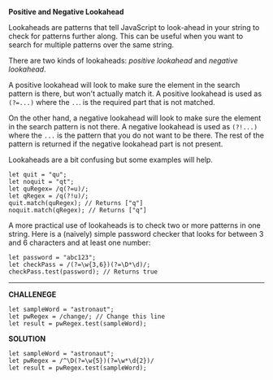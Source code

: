 **Positive and Negative Lookahead**

Lookaheads are patterns that tell JavaScript to look-ahead in your string to check for patterns further along. This can be useful when you want to search for multiple patterns over the same string.

There are two kinds of lookaheads: _positive lookahead_ and _negative lookahead_.

A positive lookahead will look to make sure the element in the search pattern is there, but won't actually match it. A positive lookahead is used as `(?=...)` where the `..`. is the required part that is not matched.

On the other hand, a negative lookahead will look to make sure the element in the search pattern is not there. A negative lookahead is used as `(?!...)` where the `...` is the pattern that you do not want to be there. The rest of the pattern is returned if the negative lookahead part is not present.

Lookaheads are a bit confusing but some examples will help.

```
let quit = "qu";
let noquit = "qt";
let quRegex= /q(?=u)/;
let qRegex = /q(?!u)/;
quit.match(quRegex); // Returns ["q"]
noquit.match(qRegex); // Returns ["q"]
```

A more practical use of lookaheads is to check two or more patterns in one string. Here is a (naively) simple password checker that looks for between 3 and 6 characters and at least one number:

```
let password = "abc123";
let checkPass = /(?=\w{3,6})(?=\D*\d)/;
checkPass.test(password); // Returns true
```
---------------------

**CHALLENEGE**


```
let sampleWord = "astronaut";
let pwRegex = /change/; // Change this line
let result = pwRegex.test(sampleWord);
```

**SOLUTION**

```
let sampleWord = "astronaut";
let pwRegex = /^\D(?=\w{5})(?=\w*\d{2})/
let result = pwRegex.test(sampleWord);

```
